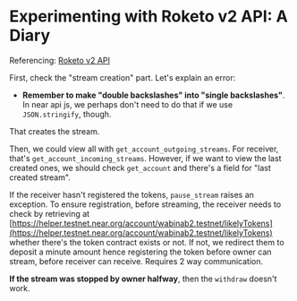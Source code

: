 # Experimenting with Roketo v2 API: A Diary

Referencing: [Roketo v2 API](https://kikimora-labs.notion.site/Roketo-v2-api-a6b1cff8b9f74014a42b86b084cbbbd0)

First, check the "stream creation" part. Let's explain an error: 

- **Remember to make "double backslashes" into "single backslashes"**. In near api js, we perhaps don't need to do that if we use `JSON.stringify`, though. 

That creates the stream. 

Then, we could view all with `get_account_outgoing_streams`. For receiver, that's `get_account_incoming_streams`. However, if we want to view the last created ones, we 
should check `get_account` and there's a field for "last created stream". 

If the receiver hasn't registered the tokens, `pause_stream` raises an exception. To ensure registration, before streaming, the receiver needs to check by retrieving at [https://helper.testnet.near.org/account/wabinab2.testnet/likelyTokens](https://helper.testnet.near.org/account/wabinab2.testnet/likelyTokens) whether there's the token contract exists or not. 
If not, we redirect them to deposit a minute amount hence registering the token before owner can stream, before receiver can receive. Requires 2 way communication. 

**If the stream was stopped by owner halfway**, then the `withdraw` doesn't work. 
